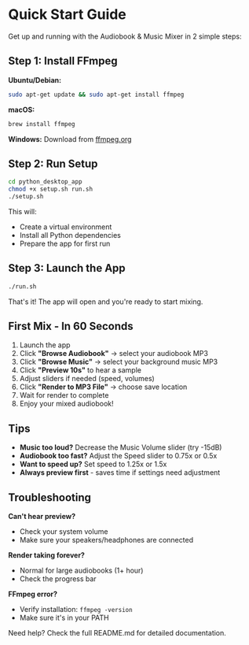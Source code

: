 # Quick Start Guide

Get up and running with the Audiobook & Music Mixer in 2 simple steps:

## Step 1: Install FFmpeg

**Ubuntu/Debian:**
```bash
sudo apt-get update && sudo apt-get install ffmpeg
```

**macOS:**
```bash
brew install ffmpeg
```

**Windows:**
Download from [ffmpeg.org](https://ffmpeg.org/download.html)

## Step 2: Run Setup

```bash
cd python_desktop_app
chmod +x setup.sh run.sh
./setup.sh
```

This will:
- Create a virtual environment
- Install all Python dependencies
- Prepare the app for first run

## Step 3: Launch the App

```bash
./run.sh
```

That's it! The app will open and you're ready to start mixing.

## First Mix - In 60 Seconds

1. Launch the app
2. Click **"Browse Audiobook"** → select your audiobook MP3
3. Click **"Browse Music"** → select your background music MP3
4. Click **"Preview 10s"** to hear a sample
5. Adjust sliders if needed (speed, volumes)
6. Click **"Render to MP3 File"** → choose save location
7. Wait for render to complete
8. Enjoy your mixed audiobook!

## Tips

- **Music too loud?** Decrease the Music Volume slider (try -15dB)
- **Audiobook too fast?** Adjust the Speed slider to 0.75x or 0.5x
- **Want to speed up?** Set speed to 1.25x or 1.5x
- **Always preview first** - saves time if settings need adjustment

## Troubleshooting

**Can't hear preview?**
- Check your system volume
- Make sure your speakers/headphones are connected

**Render taking forever?**
- Normal for large audiobooks (1+ hour)
- Check the progress bar

**FFmpeg error?**
- Verify installation: `ffmpeg -version`
- Make sure it's in your PATH

Need help? Check the full README.md for detailed documentation.
